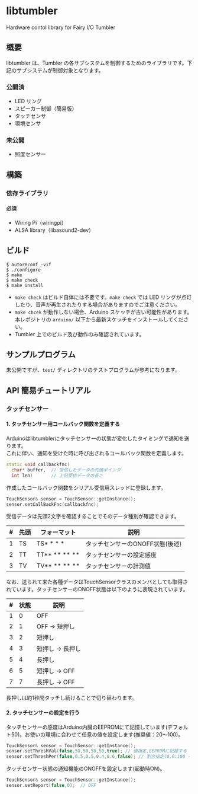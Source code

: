 # libtumbler
Hardware contol library for Fairy I/O Tumbler

## 概要

libtumbler は、Tumbler の各サブシステムを制御するためのライブラリです。下記のサブシステムが制御対象となります。

### 公開済

- LED リング
- スピーカー制御（簡易版）
- タッチセンサ
- 環境センサ

### 未公開

- 照度センサー

## 構築

### 依存ライブラリ

#### 必須

- Wiring Pi（wiringpi）
- ALSA library（libasound2-dev）

## ビルド

``````````{.cpp}
$ autoreconf -vif
$ ./configure
$ make
$ make check 
$ make install
``````````

- `make check` はビルド自体には不要です。`make check` では LED リングが点灯したり、音声が再生されたりする場合がありますのでご注意ください。
- `make chcek` が動作しない場合、Arduino スケッチが古い可能性があります。本レポジトリの `arduino/` 以下から最新スケッチをインストールしてください。
- Tumbler 上でのビルド及び動作のみ確認されています。

## サンプルプログラム

未公開ですが、`test/` ディレクトリのテストプログラムが参考になります。

## API 簡易チュートリアル

### タッチセンサー

#### 1. タッチセンサー用コールバック関数を定義する

Arduinoはlibtumblerにタッチセンサーの状態が変化したタイミングで通知を送ります。<BR>
これに伴い、通知を受けた時に呼び出されるコールバック関数を定義します。

``````````.cpp
static void callbackfnc(
  char* buffer,  // 受信したデータの先頭ポインタ
  int len)       // 上記受信データの長さ
```````````

作成したコールバック関数をシリアル受信用スレッドに登録します。

``````````.cpp
TouchSensor& sensor = TouchSensor::getInstance();
sensor.setCallBackFnc(callbackfnc);
```````````

受信データは先頭2文字を確認することでそのデータ種別が確認できます。

|#|先頭|フォーマット|説明|
|---|---|---|---|
|1|TS |TS\* \* \* \* |タッチセンサーのONOFF状態(後述)|
|2|TT |TT\*\* \*\* \*\* \*\* |タッチセンサーの設定感度|
|3|TV |TV\*\* \*\* \*\* \*\* |タッチセンサーの計測値|

なお、送られて来た各種データはTouchSensorクラスのメンバとしても取得されています。タッチセンサーのONOFF状態は以下のように表現されています。

|#|状態|説明|
|---|---|---|
|1|0 |OFF|
|2|1 |OFF → 短押し|
|3|2 |短押し|
|4|3 |短押し → 長押し|
|5|4 |長押し|
|6|5 |短押し → OFF|
|7|7 |長押し → OFF|

長押しは約1秒間タッチし続けることで切り替わります。

#### 2. タッチセンサーの設定を行う

タッチセンサーの感度はArduino内臓のEEPROMにて記憶しています(デフォルト50)。お使いの環境に合わせて任意の値を設定します(推奨値：20～100)。

``````````.cpp
TouchSensor& sensor = TouchSensor::getInstance();
sensor.setThreshVal(false,50,50,50,50,true); // 値指定,EEPROMに記録する
sensor.setThreshPer(false,0.5,0.5,0.4,0.6,false); // 割合指定(0.0:100 - 1.0:20)
```````````

タッチセンサー状態の通知機能のONOFFを設定します(起動時ON)。

``````````.cpp
TouchSensor& sensor = TouchSensor::getInstance();
sensor.setReport(false,0);  // OFF
```````````

